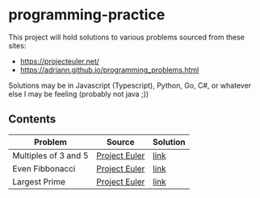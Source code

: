 # programming-practice
This project will hold solutions to various problems sourced from these sites:  
* https://projecteuler.net/  
* https://adriann.github.io/programming_problems.html  

Solutions may be in Javascript (Typescript), Python, Go, C#, or whatever else I may be feeling (probably not java ;))  

## Contents  
| Problem | Source | Solution |  
|---------|--------|----------|  
|Multiples of 3 and 5|[Project Euler](https://projecteuler.net/problem=1)| [link](./multiples-of-3-and-5/README.md) |
|Even Fibbonacci|[Project Euler](https://projecteuler.net/problem=2)| [link](./even-fibbonacci/README.md) |
|Largest Prime|[Project Euler](https://projecteuler.net/problem=3)| [link](./largest-prime/README.md) |